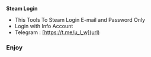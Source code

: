 **Steam Login**

- This Tools To Steam Login E-mail and Password Only
- Login with Info Account
- Telegram : [https://t.me/u_l_w](url)

### Enjoy
